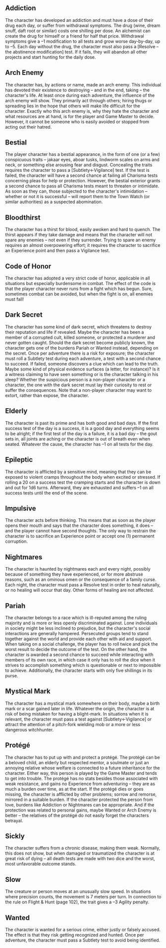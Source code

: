 ## Addiction
The character has developed an addiction and must have a dose of their drug each day, or suffer from withdrawal symptoms. The drug (wine, dream snuff, daft root or similar) costs one shilling per dose. An alchemist can create the drug for himself or a friend for half that price. Withdrawal symptoms give a –1 modification to all tests and grow worse day-by-day, up to –5. Each day without the drug, the character must also pass a \[Resolve –the abstinence modification\] test. If it fails, they will abandon all other projects and start hunting for the daily dose.
## Arch Enemy
The character has, by actions or name, made an arch enemy. This individual has devoted their existence to destroying – and in the end, taking – the character's life. At least once during each adventure, the influence of the arch enemy will show. They primarily act through others; hiring thugs or spreading lies in the hope that others will make life difficult for the character. Exactly who this arch enemy is, why they hate the character and what resources are at hand, is for the player and Game Master to decide. However, it cannot be someone who is easily avoided or stopped from acting out their hatred.
## Bestial
The player character has a bestial appearance, in the form of one (or a few) conspicuous traits – jakaar eyes, aboar tusks, lindworm scales on arms and neck, or something else arousing fear and disgust. Concealing the traits requires the character to pass a \[Subtlety←Vigilance\] test. If the test is failed, the character will have a second chance at failing all Charisma tests concerning pleas for help or protection. However, the bestial exterior grants a second chance to pass all Charisma tests meant to threaten or intimidate. As soon as they can, those subjected to the character's intimidation – whether or not it is successful – will report them to the Town Watch (or similar authorities) as a suspected abomination.
## Bloodthirst
The character has a thirst for blood, easily awoken and hard to quench. The thirst appears if they take damage and means that the character will not spare any enemies – not even if they surrender. Trying to spare an enemy requires an almost overpowering effort; it requires the character to sacrifice an Experience point and then pass a Vigilance test.
## Code of Honor
The character has adopted a very strict code of honor, applicable in all situations but especially burdensome in combat. The effect of the code is that the player character never runs from a fight which has begun. Sure, sometimes combat can be avoided, but when the fight is on, all enemies must fall!
## Dark Secret
The character has some kind of dark secret, which threatens to destroy their reputation and life if revealed. Maybe the character has been a member of a corrupted cult, killed someone, or protected a murderer and never gotten caught. Should the dark secret become publicly known, the character gets one of the burdens Pariah or Wanted instead, depending on the secret. Once per adventure there is a risk for exposure; the character must roll a Subtlety test during each adventure, a test with a second chance to succeed. If failed, someone discovers a clue which can lead to the truth. Maybe some kind of physical evidence surfaces (a letter, for instance)? Is it a witness claiming to have seen something or is the character talking in his sleep? Whether the suspicious person is a non-player character or a character, the one with the dark secret must lay their curiosity to rest or suffer the consequences. Note that a non-player character may want to extort, rather than expose, the character.
## Elderly
The character is past its prime and has both good and bad days. If the first success test of the day is a success, it is a good day and everything seems to be alright; if the first test of the day is a failure, it is a bad day – the gout sets in, all joints are aching or the character is out of breath even when seated. Whatever the cause, the character has –1 on all tests for the day.
## Epileptic
The character is afflicted by a sensitive mind, meaning that they can be exposed to violent cramps throughout the body when excited or stressed. If rolling a 20 on a success test the cramping starts and the character is down and out for 1d6 turns. Afterward, they are exhausted and suffers –1 on all success tests until the end of the scene.
## Impulsive
The character acts before thinking. This means that as soon as the player opens their mouth and says that the character does something, it does – and the player cannot have second thoughts. The only way to restrain the character is to sacrifice an Experience point or accept one (1) permanent corruption.
## Nightmares
The character is haunted by nightmares each and every night, possibly because of something they have experienced, or for more abstruse reasons, such as an ominous omen or the consequence of a family curse. Each night, the character must pass a Resolve test in order to heal naturally, or no healing will occur that day. Other forms of healing are not affected.
## Pariah
The character belongs to a race which is ill-reputed among the ruling majority and is more or less openly discriminated against. Lone individuals in society might be less inclined to prejudice, but the character's social interactions are generally hampered. Persecuted groups tend to stand together against the world and provide each other with aid and support. When taking on a social challenge, the player has to roll twice and pick the worst result to decide the outcome of the test. On the other hand, the character is awarded a second chance to succeed while interacting with members of its own race, in which case it only has to roll the dice when it strives to accomplish something which is questionable or next to impossible to achieve. Additionally, the character starts with only five shillings in its purse.
## Mystical Mark
The character has a mystical mark somewhere on their body, maybe a birth mark or a scar gained later in life. Whatever the origin, the character is at risk of being mistaken for having a blight-mark. In situations when it is relevant, the character must pass a test against \[Subtlety←Vigilance\] or attract the attention of a pitch-fork wielding mob or a more or less dangerous witchhunter.
## Protégé
The character has to put up with and protect a protégé. The protégé can be a beloved child, an elderly but respected mentor, a soulmate or just an annoying relative whose welfare is connected to a future inheritance for the character. Either way, this person is played by the Game Master and tends to get into trouble. The protégé has no stats besides those associated with weak resistance, and gains no Experience from adventuring – they are as much a burden over time, as at the start. If the protégé dies or goes missing, the character is afflicted by other problems; sorrow and remorse, mirrored in a suitable burden. If the character protected the person from love, burdens like Addiction or Nightmares can be appropriate. And if the protection was related to personal gains, maybe Wanted or Arch Enemy is better – the relatives of the protégé do not easily forget the characters betrayal.
## Sickly
The character suffers from a chronic disease, making them weak. Normally, this does not show, but when damaged or traumatized the character is at great risk of dying – all death tests are made with two dice and the worst, most unfavorable outcome stands.
## Slow
The creature or person moves at an unusually slow speed. In situations where precision counts, the movement is 7 meters per turn. In connection to the rule on Flight & Hunt (page 102), the trait gives a –3 Agility penalty.
## Wanted
The character is wanted for a serious crime, either justly or falsely accused. The effect is that they risk getting recognized and hunted. Once per adventure, the character must pass a Subtlety test to avoid being identified.